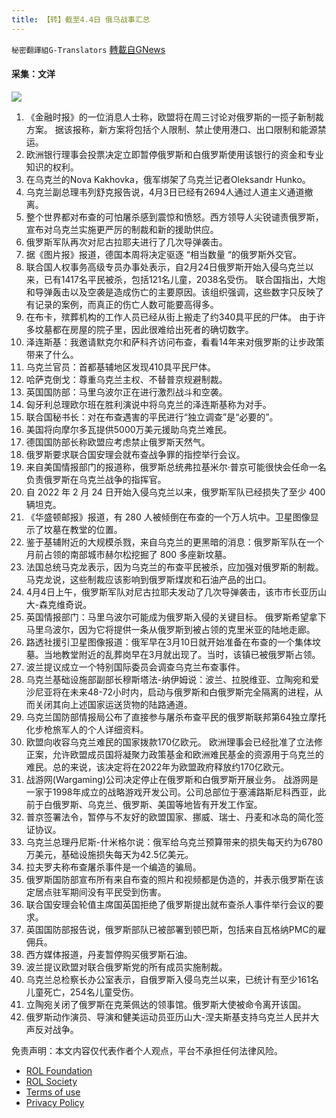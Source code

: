 ```yaml
---
title: 【转】截至4.4日 俄乌战事汇总
---
```

`秘密翻譯組G-Translators` [轉載自GNews](https://gnews.org/zh-hans/2287528/)

#### 采集：文洋
![](https://assets.gnews.org/wp-content/uploads/2022/04/16490885091.png)
1. 《金融时报》的一位消息人士称，欧盟将在周三讨论对俄罗斯的一揽子新制裁方案。
据该报称，新方案将包括个人限制、禁止使用港口、出口限制和能源禁运。
2. 欧洲银行理事会投票决定立即暂停俄罗斯和白俄罗斯使用该银行的资金和专业知识的权利。
3. 在乌克兰的Nova Kakhovka，俄军绑架了乌克兰记者Oleksandr Hunko。
4. 乌克兰副总理韦列舒克报告说，4月3日已经有2694人通过人道主义通道撤离。
5. 整个世界都对布查的可怕屠杀感到震惊和愤怒。西方领导人尖锐谴责俄罗斯，宣布对乌克兰实施更严厉的制裁和新的援助供应。
6. 俄罗斯军队再次对尼古拉耶夫进行了几次导弹袭击。
7. 据《图片报》报道，德国本周将决定驱逐 “相当数量 “的俄罗斯外交官。
8. 联合国人权事务高级专员办事处表示，自2月24日俄罗斯开始入侵乌克兰以来，已有1417名平民被杀，包括121名儿童，2038名受伤。
联合国指出，大炮和导弹轰击以及空袭是造成伤亡的主要原因。该组织强调，这些数字只反映了有记录的案例，而真正的伤亡人数可能要高得多。
9. 在布卡，殡葬机构的工作人员已经从街上搬走了约340具平民的尸体。
由于许多坟墓都在房屋的院子里，因此很难给出死者的确切数字。
10. 泽连斯基：我邀请默克尔和萨科齐访问布查，看看14年来对俄罗斯的让步政策带来了什么。
11. 乌克兰官员：首都基辅地区发现410具平民尸体。
12. 哈萨克倒戈：尊重乌克兰主权、不替普京规避制裁。
13. 英国国防部：马里乌波尔正在进行激烈战斗和空袭。
14. 匈牙利总理欧尔班在胜利演说中将乌克兰的泽连斯基称为对手。
15. 联合国秘书长：对在布查遇害的平民进行“独立调查”是“必要的”。
16. 美国将向摩尔多瓦提供5000万美元援助乌克兰难民。
17. 德国国防部长称欧盟应考虑禁止俄罗斯天然气。
18. 俄罗斯要求联合国安理会就布查战争罪的指控举行会议。
19. 来自美国情报部门的报道称，俄罗斯总统弗拉基米尔·普京可能很快会任命一名负责俄罗斯在乌克兰战争的指挥官。
20. 自 2022 年 2 月 24 日开始入侵乌克兰以来，俄罗斯军队已经损失了至少 400 辆坦克。
21. 《华盛顿邮报》报道，有 280 人被倾倒在布查的一个万人坑中。卫星图像显示了坟墓在教堂的位置。
22. 鉴于基辅附近的大规模杀戮，来自乌克兰的更黑暗的消息：俄罗斯军队在一个月前占领的南部城市赫尔松挖掘了 800 多座新坟墓。
23. 法国总统马克龙表示，因为乌克兰的布查平民被杀，应加强对俄罗斯的制裁。马克龙说，这些制裁应该影响到俄罗斯煤炭和石油产品的出口。
24. 4月4日上午，俄罗斯军队对尼古拉耶夫发动了几次导弹袭击，该市市长亚历山大-森克维奇说。
25. 英国情报部门：马里乌波尔可能成为俄罗斯入侵的关键目标。
俄罗斯希望拿下马里乌波尔，因为它将提供一条从俄罗斯到被占领的克里米亚的陆地走廊。
26. 路透社援引卫星图像报道：俄军早在3月10日就开始准备在布查的一个集体坟墓。当地教堂附近的乱葬岗早在3月就出现了。当时，该镇已被俄罗斯占领。
27. 波兰提议成立一个特别国际委员会调查乌克兰布查事件。
28. 乌克兰基础设施部副部长穆斯塔法-纳伊姆说：波兰、拉脱维亚、立陶宛和爱沙尼亚将在未来48-72小时内，启动与俄罗斯和白俄罗斯完全隔离的进程，从而关闭其向上述国家运送货物的陆路通道。
29. 乌克兰国防部情报局公布了直接参与屠杀布查平民的俄罗斯联邦第64独立摩托化步枪旅军人的个人详细资料。
30. 欧盟向收容乌克兰难民的国家拨款170亿欧元。
欧洲理事会已经批准了立法修正案，允许欧盟成员国将凝聚力政策基金和欧洲难民基金的资源用于乌克兰的难民。总的来说，该决定将在2022年为欧盟政府释放约170亿欧元。
31. 战游网(Wargaming)公司决定停止在俄罗斯和白俄罗斯开展业务。
战游网是一家于1998年成立的战略游戏开发公司。公司总部位于塞浦路斯尼科西亚，此前于白俄罗斯、乌克兰、俄罗斯、美国等地皆有开发工作室。
32. 普京签署法令，暂停与不友好的欧盟国家、挪威、瑞士、丹麦和冰岛的简化签证协议。
33. 乌克兰总理丹尼斯-什米格尔说：俄军给乌克兰预算带来的损失每天约为6780万美元，基础设施损失每天为42.5亿美元。
34. 拉夫罗夫称布查屠杀事件是一个编造的骗局。
35. 俄罗斯国防部宣布所有来自布查的照片和视频都是伪造的，并表示俄罗斯在该定居点驻军期间没有平民受到伤害。
36. 联合国安理会轮值主席国英国拒绝了俄罗斯提出就布查杀人事件举行会议的要求。
37. 英国国防部报告说，俄罗斯部队已被部署到顿巴斯，包括来自瓦格纳PMC的雇佣兵。
38. 西方媒体报道，丹麦暂停购买俄罗斯石油。
39. 波兰提议欧盟对联合俄罗斯党的所有成员实施制裁。
40. 乌克兰总检察长办公室表示，自俄罗斯入侵乌克兰以来，已统计有至少161名儿童死亡，254名儿童受伤。
41. 立陶宛关闭了俄罗斯在克莱佩达的领事馆。俄罗斯大使被命令离开该国。
42. 俄罗斯动作演员、导演和健美运动员亚历山大-涅夫斯基支持乌克兰人民并大声反对战争。


 

免责声明：本文内容仅代表作者个人观点，平台不承担任何法律风险。

- [ROL Foundation](https://rolfoundation.org/)
- [ROL Society](https://rolsociety.org/)
- [Terms of use](https://gnews.org/terms-of-use-3/)
- [Privacy Policy](https://gnews.org/privacy-policy/)
